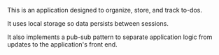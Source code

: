 This is an application designed to organize, store, and track to-dos.

It uses local storage so data persists between sessions.

It also implements a pub-sub pattern to separate application logic from updates to the application's front end.